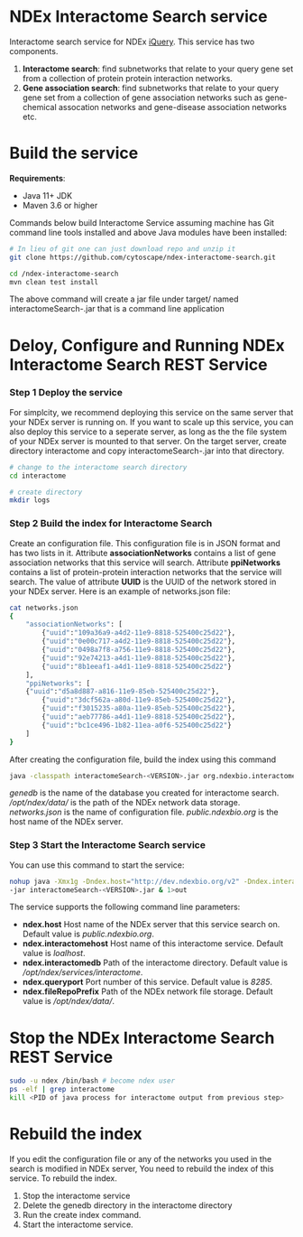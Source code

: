 # NDEx Interactome Search service
Interactome search service for NDEx [iQuery](#http://iquery.ndexbio.org). This service has two components. 

1. **Interactome search**: find subnetworks that relate to your query gene set from a collection 
of protein protein interaction networks.
2. **Gene association search**: find subnetworks that relate to your query gene set from a collection 
of gene association networks such as gene-chemical assocation networks and gene-disease association 
networks etc. 

# Build the service

**Requirements**:

* Java 11+ JDK
* Maven 3.6 or higher 

Commands below build Interactome Service assuming machine has Git command line tools installed and 
above Java modules have been installed:

```Bash
# In lieu of git one can just download repo and unzip it
git clone https://github.com/cytoscape/ndex-interactome-search.git

cd /ndex-interactome-search
mvn clean test install
```

The above command will create a jar file under target/ named
interactomeSearch-<VERSION>.jar that is a command line application

Deloy, Configure and Running NDEx Interactome Search REST Service
============================================

### Step 1 Deploy the service

For simplcity, we recommend deploying this service on the same server that your NDEx server is running on. 
If you want to scale up this service, you can also deploy this service to a seperate server, as long as the
the file system of your NDEx server is mounted to that server. On the target server, create directory 
interactome and copy interactomeSearch-<VERSION>.jar into that directory.

```Bash
# change to the interactome search directory
cd interactome

# create directory
mkdir logs 
```

### Step 2 Build the index for Interactome Search

Create an configuration file. This configuration file is in JSON format and has two lists in it.
Attribute **associationNetworks** contains a list of gene association networks that this service will search. 
Attribute **ppiNetworks** contains a list of protein-protein interaction networks that the service will 
search. The value of attribute **UUID** is the UUID of the network stored in your NDEx server. Here is an
example of networks.json file:

```Bash
cat networks.json
{
	"associationNetworks": [
		{"uuid":"109a36a9-a4d2-11e9-8818-525400c25d22"},
		{"uuid":"0e00c717-a4d2-11e9-8818-525400c25d22"},
		{"uuid":"0498a7f8-a756-11e9-8818-525400c25d22"},
		{"uuid":"92e74213-a4d1-11e9-8818-525400c25d22"},
		{"uuid":"8b1eeaf1-a4d1-11e9-8818-525400c25d22"}
	],
	"ppiNetworks": [
    {"uuid":"d5a8d887-a816-11e9-85eb-525400c25d22"},
		{"uuid":"3dcf562a-a80d-11e9-85eb-525400c25d22"},
		{"uuid":"f3015235-a80a-11e9-85eb-525400c25d22"},
		{"uuid":"aeb77786-a4d1-11e9-8818-525400c25d22"},
		{"uuid":"bc1ce496-1b82-11ea-a0f6-525400c25d22"}
	]
}
```
After creating the configuration file, build the index using this command

```Bash
java -classpath interactomeSearch-<VERSION>.jar org.ndexbio.interactomesearch.GeneSymbolIndexer ./genedb /opt/ndex/data/ networks.json public.ndexbio.org
```
*genedb* is the name of the database you created for interactome search.  */opt/ndex/data/* is the path of
the NDEx network data storage.  *networks.json* is the name of configuration file. *public.ndexbio.org* is the host name of
the NDEx server.

### Step 3 Start the Interactome Search service
You can use this command to start the service:

```Bash
nohup java -Xmx1g -Dndex.host="http://dev.ndexbio.org/v2" -Dndex.interactomehost=dev.ndexbio.org -Dndex.interactomedb=/opt/ndex/services/interactome -Dndex.queryport=8287 
-jar interactomeSearch-<VERSION>.jar & 1>out
```
The service supports the following command line parameters:
* **ndex.host** Host name of the NDEx server that this service search on. Default value is *public.ndexbio.org*.
* **ndex.interactomehost** Host name of this interactome service. Default value is *loalhost*.
* **ndex.interactomedb** Path of the interactome directory. Default value is */opt/ndex/services/interactome*.
* **ndex.queryport** Port number of this service. Default value is *8285*.
* **ndex.fileRepoPrefix** Path of the NDEx network file storage. Default value is */opt/ndex/data/*.


Stop the NDEx Interactome Search REST Service
============================================

```Bash
sudo -u ndex /bin/bash # become ndex user
ps -elf | grep interactome
kill <PID of java process for interactome output from previous step>
```

Rebuild the index
=================
If you edit the configuration file or any of the networks you used in the search is modified in NDEx server,
You need to rebuild the index of this service. To rebuild the index.
1. Stop the interactome service
2. Delete the genedb directory in the interactome directory
3. Run the create index command.
4. Start the interactome service.
